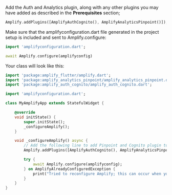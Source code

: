 Add the Auth and Analytics plugin, along with any other plugins you may have added as described in the **Prerequisites** section;

```dart
Amplify.addPlugins([AmplifyAuthCognito(), AmplifyAnalyticsPinpoint()]);
```

Make sure that the amplifyconfiguration.dart file generated in the project setup is included and sent to Amplify.configure:

```dart 
import 'amplifyconfiguration.dart';

await Amplify.configure(amplifyconfig)
```

Your class will look like this:

```dart
import 'package:amplify_flutter/amplify.dart';
import 'package:amplify_analytics_pinpoint/amplify_analytics_pinpoint.dart';
import 'package:amplify_auth_cognito/amplify_auth_cognito.dart';

import 'amplifyconfiguration.dart';

class MyAmplifyApp extends StatefulWidget {

    @override
    void initState() {
        super.initState();
        _configureAmplify();
    }

    void _configureAmplify() async {
        // Add the following line to add Pinpoint and Cognito plugin to your app
        Amplify.addPlugins([AmplifyAuthCognito(), AmplifyAnalyticsPinpoint()]);

        try {
            await Amplify.configure(amplifyconfig);
        } on AmplifyAlreadyConfiguredException {
            print("Tried to reconfigure Amplify; this can occur when your app restarts on Android.");
        }
    }
}
```
